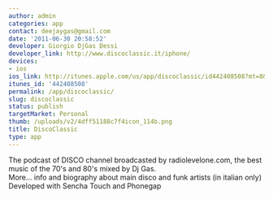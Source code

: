 ```yaml
---
author: admin
categories: app
contact: deejaygas@gmail.com
date: '2011-06-30 20:58:52'
developer: Giorgio DjGas Dessi
developer_link: http://www.discoclassic.it/iphone/
devices: 
- ios
ios_link: http://itunes.apple.com/us/app/discoclassic/id442408508?mt=8&ls=1
itunes_id: '442408508'
permalink: /app/discoclassic/
slug: discoclassic
status: publish
targetMarket: Personal
thumb: /uploads/v2/4dff51188c7f4icon_114b.png
title: DiscoClassic
type: app
---
```


The podcast of DISCO channel broadcasted by radiolevelone.com, the best music of the 70's and 80's mixed by Dj Gas.<br />
More... info and biography about main disco and funk artists (in italian only)<br />
Developed with Sencha Touch and Phonegap